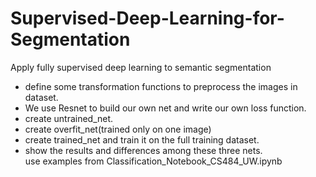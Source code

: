 # Supervised-Deep-Learning-for-Segmentation
Apply fully supervised deep learning to semantic segmentation
- define some transformation functions to preprocess the images in dataset.
- We use Resnet to build our own net and write our own loss function.
- create untrained_net.
- create overfit_net(trained only on one image)
- create trained_net and train it on the full training dataset.
- show the results and differences among these three nets.\
use examples from Classification_Notebook_CS484_UW.ipynb 
